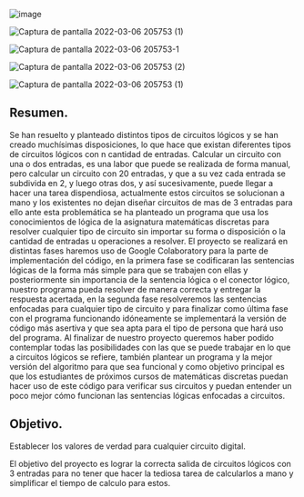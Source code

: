 ![image](https://user-images.githubusercontent.com/94081346/156954582-f9a99bf0-68c8-486e-8761-3c19494e3408.png)

![Captura de pantalla 2022-03-06 205753 (1)](https://user-images.githubusercontent.com/94081346/156955573-2e2ebf7a-25cb-4889-9695-71cfeabda516.jpg)

![Captura de pantalla 2022-03-06 205753-1](https://user-images.githubusercontent.com/94081346/156955667-b56b2986-fc91-4ee1-9e3b-c9f0fbf18a6c.jpg)

![Captura de pantalla 2022-03-06 205753 (2)](https://user-images.githubusercontent.com/94081346/156955766-842a3739-9020-48f2-9ee0-342601e36be0.jpg)

![Captura de pantalla 2022-03-06 205753 (1)](https://user-images.githubusercontent.com/94081346/156956075-0836f50c-a8fe-4424-bcb9-d638f4b7a860.png)


## Resumen.
Se han resuelto y planteado distintos tipos de circuitos lógicos y se han creado muchísimas disposiciones, lo que hace que existan diferentes tipos de circuitos lógicos con n cantidad de entradas. Calcular un circuito con una o dos entradas, es una labor que puede se realizada de forma manual, pero calcular un circuito con 20 entradas, y que a su vez cada entrada se subdivida en 2, y luego otras dos, y así sucesivamente, puede llegar a hacer una tarea dispendiosa, actualmente estos circuitos se solucionan a mano y los existentes no dejan diseñar circuitos de mas de 3 entradas para ello ante esta problemática se ha planteado un programa que usa los conocimientos de lógica de la asignatura matemáticas discretas para resolver cualquier tipo de circuito sin importar su forma o disposición o la cantidad de entradas u operaciones a resolver. El proyecto se realizará en distintas fases haremos uso de Google Colaboratory para la parte de implementación del código, en la primera fase se codificaran las sentencias lógicas de la forma más simple para que se trabajen con ellas y posteriormente sin importancia de la sentencia lógica o el conector lógico, nuestro programa pueda resolver de manera correcta y entregar la respuesta acertada, en la segunda fase resolveremos las sentencias enfocadas para cualquier tipo de circuito y para finalizar como última fase con el programa funcionando idóneamente se implementará la versión de código más asertiva y que sea apta para el tipo de persona que hará uso del programa. Al finalizar de nuestro proyecto queremos haber podido contemplar todas las posibilidades con las que se puede trabajar en lo que a circuitos lógicos se refiere, también plantear un programa y la mejor versión del algoritmo para que sea funcional y como objetivo principal es que los estudiantes de próximos cursos de matemáticas discretas puedan hacer uso de este código para verificar sus circuitos y puedan entender un poco mejor cómo funcionan las sentencias lógicas enfocadas a circuitos.

## Objetivo.
Establecer los valores de verdad para cualquier circuito digital.

El objetivo del proyecto es lograr la correcta salida de circuitos lógicos con 3 entradas para no tener que hacer la tediosa tarea de calcularlos a mano y simplificar el tiempo de calculo para estos.
